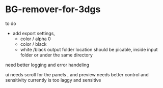 # BG-remover-for-3dgs

to do
- add export settings,
    - color / alpha 0
    - color / black
    - white /black
output folder location should be picable, inside input folder or under the same directory

need better logging and error handeling

ui needs scroll for the panels , 
and preview needs better control and sensitivity  currently is too laggy and sensitive
